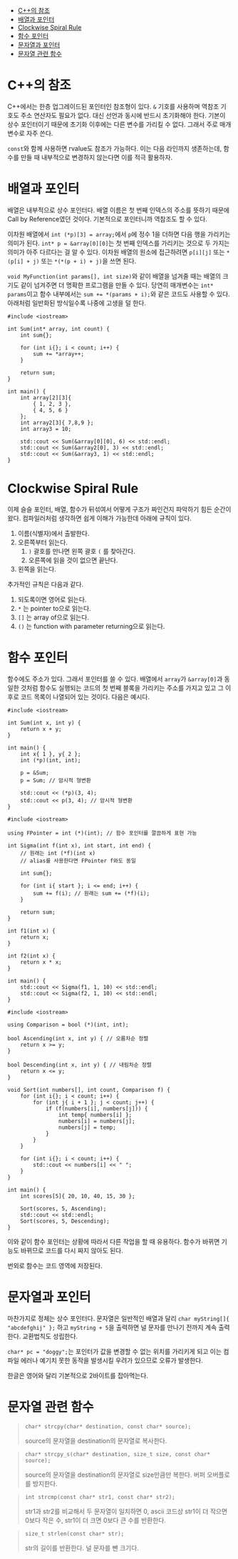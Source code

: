 - [C++의 참조](#c의-참조)
- [배열과 포인터](#배열과-포인터)
- [Clockwise Spiral Rule](#clockwise-spiral-rule)
- [함수 포인터](#함수-포인터)
- [문자열과 포인터](#문자열과-포인터)
- [문자열 관련 함수](#문자열-관련-함수)

# C++의 참조
C++에서는 한층 업그레이드된 포인터인 참조형이 있다. `&` 기호를 사용하며 역참조 기호도 주소 연산자도 필요가 없다. 대신 선언과 동시에 반드시 초기화해야 한다. 기본이 상수 포인터이기 때문에 초기화 이후에는 다른 변수를 가리킬 수 없다. 그래서 주로 매개변수로 자주 쓴다. 

`const`와 함께 사용하면 rvalue도 참조가 가능하다. 이는 다음 라인까지 생존하는데, 함수를 만들 때 내부적으로 변경하지 않는다면 이를 적극 활용하자.

# 배열과 포인터
배열은 내부적으로 상수 포인터다. 배열 이름은 첫 번째 인덱스의 주소를 뜻하기 때문에 Call by Reference였던 것이다. 기본적으로 포인터니까 역참조도 할 수 있다.

이차원 배열에서 `int (*p)[3] = array;`에서 `p`에 정수 1을 더하면 다음 행을 가리키는 의미가 된다. `int* p = &array[0][0]`는 첫 번째 인덱스를 가리키는 것으로 두 가지는 의미가 아주 다르다는 걸 알 수 있다. 이차원 배열의 원소에 접근하려면 `p[i][j]` 또는 `*(p[i] + j)` 또는 `*(*(p + i) + j)`을 쓰면 된다.

`void MyFunction(int params[], int size)`와 같이 배열을 넘겨줄 때는 배열의 크기도 같이 넘겨주면 더 명확한 프로그램을 만들 수 있다. 당연히 매개변수는 `int* params`이고 함수 내부에서는 `sum += *(params + i);`와 같은 코드도 사용할 수 있다. 아래처럼 일반화된 방식일수록 나중에 고생을 덜 한다.

```
#include <iostream>

int Sum(int* array, int count) {  
    int sum{};

    for (int i{}; i < count; i++) {
        sum += *array++;
    }

    return sum;
}

int main() {
    int array[2][3]{
        { 1, 2, 3 },
        { 4, 5, 6 }
    };
    int array2[3]{ 7,8,9 };
    int array3 = 10;

    std::cout << Sum(&array[0][0], 6) << std::endl;
    std::cout << Sum(&array2[0], 3) << std::endl;
    std::cout << Sum(&array3, 1) << std::endl;
}
```

# Clockwise Spiral Rule
이제 슬슬 포인터, 배열, 함수가 뒤섞여서 어떻게 구조가 짜인건지 파악하기 힘든 순간이 왔다. 컴파일러처럼 생각하면 쉽게 이해가 가능한데 아래에 규칙이 있다.

1. 이름(식별자)에서 출발한다.
2. 오른쪽부터 읽는다.
   1. `)` 괄호를 만나면 왼쪽 괄호 `(` 를 찾아간다.
   2. 오른쪽에 읽을 것이 없으면 끝난다.
3. 왼쪽을 읽는다.

추가적인 규칙은 다음과 같다.

1. 되도록이면 영어로 읽는다.
2. `*` 는 pointer to으로 읽는다.
3. `[]` 는 array of으로 읽는다.
4. `()` 는 function with parameter returning으로 읽는다.

# 함수 포인터
함수에도 주소가 있다. 그래서 포인터를 쓸 수 있다. 배열에서 `array`가 `&array[0]`과 동일한 것처럼 함수도 실행되는 코드의 첫 번째 블록을 가리키는 주소를 가지고 있고 그 이후로 코드 목록이 나열되어 있는 것이다. 다음은 예시다.

```
#include <iostream>

int Sum(int x, int y) {
    return x + y;
}

int main() {
    int x{ 1 }, y{ 2 };
    int (*p)(int, int);

    p = &Sum;
    p = Sum; // 암시적 형변환

    std::cout << (*p)(3, 4);
    std::cout << p(3, 4); // 암시적 형변환
}

```

```
#include <iostream>

using FPointer = int (*)(int); // 함수 포인터를 깔끔하게 표현 가능

int Sigma(int f(int x), int start, int end) {     
    // 원래는 int (*f)(int x)
    // alias를 사용한다면 FPointer f와도 동일

    int sum{};

    for (int i{ start }; i <= end; i++) {
        sum += f(i); // 원래는 sum += (*f)(i);
    }

    return sum;
}

int f1(int x) {
    return x;
}

int f2(int x) {
    return x * x;
}

int main() {
    std::cout << Sigma(f1, 1, 10) << std::endl;
    std::cout << Sigma(f2, 1, 10) << std::endl;
}
```

```
#include <iostream>

using Comparison = bool (*)(int, int);

bool Ascending(int x, int y) { // 오름차순 정렬
    return x >= y;
}

bool Descending(int x, int y) { // 내림차순 정렬
    return x <= y;
}

void Sort(int numbers[], int count, Comparison f) {
    for (int i{}; i < count; i++) {
        for (int j{ i + 1 }; j < count; j++) {
            if (f(numbers[i], numbers[j])) {
                int temp{ numbers[i] };
                numbers[i] = numbers[j];
                numbers[j] = temp;
            }
        }
    }

    for (int i{}; i < count; i++) {
        std::cout << numbers[i] << " ";
    }
}

int main() {
    int scores[5]{ 20, 10, 40, 15, 30 };

    Sort(scores, 5, Ascending);
    std::cout << std::endl;
    Sort(scores, 5, Descending);
}
```

이와 같이 함수 포인터는 상황에 따라서 다른 작업을 할 때 유용하다. 함수가 바뀌면 기능도 바뀌므로 코드를 다시 짜지 않아도 된다.

번외로 함수는 코드 영역에 저장된다.

# 문자열과 포인터
마찬가지로 정체는 상수 포인터다. 문자열은 일반적인 배열과 달리 `char myString[]{ "abcdefghij" };` 하고 `myString + 5`을 출력하면 널 문자를 만나기 전까지 계속 출력한다. 교환법칙도 성립한다. 

`char* pc = "doggy";`는 포인터가 값을 변경할 수 없는 위치를 가리키게 되고 이는 컴파일 에러나 예기치 못한 동작을 발생시킬 우려가 있으므로 오류가 발생한다.

한글은 영어와 달리 기본적으로 2바이트를 잡아먹는다.

# 문자열 관련 함수
> `char* strcpy(char* destination, const char* source);`
>
> source의 문자열을 destination의 문자열로 복사한다.

> `char* strcpy_s(char* destination, size_t size, const char* source);`
>
> source의 문자열을 destination의 문자열로 size만큼만 복한다. 버퍼 오버플로를 방지한다.

> `int strcmp(const char* str1, const char* str2);`
>
> str1과 str2를 비교해서 두 문자열이 일치하면 0, ascii 코드상 str1이 더 작으면 0보다 작은 수, str1이 더 크면 0보다 큰 수를 반환한다.

> `size_t strlen(const char* str);`
>
> str의 길이를 반환한다. 널 문자를 뺀 크기다.